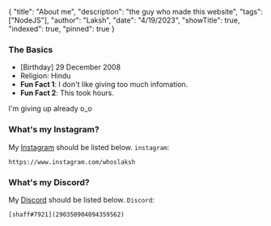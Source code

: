 {
    "title": "About me",
    "description": "the guy who made this website",
    "tags": ["NodeJS"],
    "author": "Laksh",
    "date": "4/19/2023",
    "showTitle": true,
    "indexed": true,
    "pinned": true
}
### The Basics
 - [Birthday] 29 December 2008
 - Religion: Hindu
 - **Fun Fact 1**: I don't like giving too much infomation.
 - **Fun Fact 2**: This took hours.

<p class="Caption">I'm giving up already o_o</p>

### What's my Instagram?
My [Instagram](instagram.com) should be listed below. `instagram`:

    https://www.instagram.com/whoslaksh

### What's my Discord?
My [Discord](Discord.com) should be listed below. `Discord`:

    [shaff#7921](290350904094359562)
